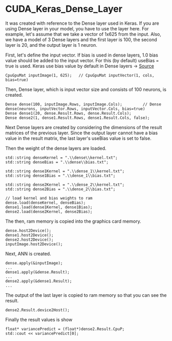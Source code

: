 # CUDA_Keras_Dense_Layer

It was created with reference to the Dense layer used in Keras. If you are using Dense layer in your model, you have to use the layer here.
For example, let's assume that we take a vector of 1x625 from the input. Also, we have a model of 3 Dense layers and the first layer is 100, the second layer is 20, and the output layer is 1 neuron.

First, let's define the input vector. If bias is used in dense layers, 1.0 bias value should be added to the input vector. For this (by default) useBias = true is used. Keras use bias value by default in Dense layers -> [Source](https://keras.io/api/layers/core_layers/dense/)
```
CpuGpuMat inputImage(1, 625);   // CpuGpuMat inputVector(1, cols, bias=true)
```

Then, Dense layer, which is input vector size and consists of 100 neurons, is created.

```
Dense dense(100, inputImage.Rows, inputImage.Cols);         // Dense dense(neurons, inputVector.Rows, inputVector.Cols, bias=true)
Dense dense1(20, dense.Result.Rows, dense.Result.Cols);     
Dense dense2(1, dense1.Result.Rows, dense1.Result.Cols, false);
```

Next Dense layers are created by considering the dimensions of the result matrices of the previous layer. Since the output layer cannot have a bias value in the result matrix, the last layer's useBias value is set to false.


Then the weight of the dense layers are loaded.

```
std::string denseKernel = ".\\dense\\kernel.txt";
std::string denseBias = ".\\dense\\bias.txt";

std::string dense1Kernel = ".\\dense_1\\kernel.txt";
std::string dense1Bias = ".\\dense_1\\bias.txt";

std::string dense2Kernel = ".\\dense_2\\kernel.txt";
std::string dense2Bias = ".\\dense_2\\bias.txt";

// load kernel and bias weights to ram
dense.load(denseKernel, denseBias);
dense1.load(dense1Kernel, dense1Bias);
dense2.load(dense2Kernel, dense2Bias);
```

The then, ram memory is copied into the graphics card memory.

```
dense.host2Device();
dense1.host2Device();
dense2.host2Device();
inputImage.host2Device();
```

Next, ANN is created.

```
dense.apply(&inputImage);
...
dense1.apply(&dense.Result);
...
dense2.apply(&dense1.Result);
...
```

The output of the last layer is copied to ram memory so that you can see the result.
```
dense2.Result.device2Host();
```

Finally the result values is show
```
float* variancePredict = (float*)dense2.Result.CpuP;
std::cout << variancePredict[0];
```

